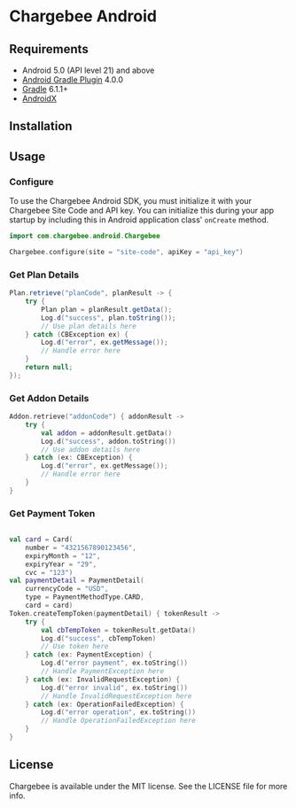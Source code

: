 # Chargebee Android

## Requirements
* Android 5.0 (API level 21) and above
* [Android Gradle Plugin](https://developer.android.com/studio/releases/gradle-plugin) 4.0.0
* [Gradle](https://gradle.org/releases/) 6.1.1+
* [AndroidX](https://developer.android.com/jetpack/androidx/)

## Installation

## Usage

### Configure
To use the Chargebee Android SDK, you must initialize it with your Chargebee Site Code and API key. You can initialize this during your app startup by including this in Android application class' `onCreate` method.

```kotlin
import com.chargebee.android.Chargebee

Chargebee.configure(site = "site-code", apiKey = "api_key")
```

### Get Plan Details

```java
Plan.retrieve("planCode", planResult -> {
    try {
        Plan plan = planResult.getData();
        Log.d("success", plan.toString());
        // Use plan details here
    } catch (CBException ex) {
        Log.d("error", ex.getMessage());
        // Handle error here
    }
    return null;
});
```

### Get Addon Details

```kotlin
Addon.retrieve("addonCode") { addonResult ->
    try {
        val addon = addonResult.getData()
        Log.d("success", addon.toString())
        // Use addon details here
    } catch (ex: CBException) {
        Log.d("error", ex.getMessage());
        // Handle error here
    }
}
```

### Get Payment Token
```kotlin

val card = Card(
    number = "4321567890123456",
    expiryMonth = "12",
    expiryYear = "29",
    cvc = "123")
val paymentDetail = PaymentDetail(
    currencyCode = "USD",
    type = PaymentMethodType.CARD,
    card = card)
Token.createTempToken(paymentDetail) { tokenResult ->
    try {
        val cbTempToken = tokenResult.getData()
        Log.d("success", cbTempToken)
        // Use token here
    } catch (ex: PaymentException) {
        Log.d("error payment", ex.toString())
        // Handle PaymentException here
    } catch (ex: InvalidRequestException) {
        Log.d("error invalid", ex.toString())
        // Handle InvalidRequestException here
    } catch (ex: OperationFailedException) {
        Log.d("error operation", ex.toString())
        // Handle OperationFailedException here
    }
}
```

## License

Chargebee is available under the MIT license. See the LICENSE file for more info.
